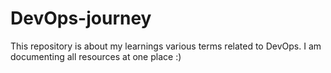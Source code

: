 # DevOps-journey
This repository is about my learnings various terms related to DevOps. I am documenting all resources at one place :)

